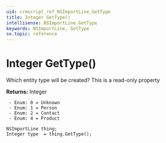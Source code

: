 ```yaml
---
uid: crmscript_ref_NSImportLine_GetType
title: Integer GetType()
intellisense: NSImportLine.GetType
keywords: NSImportLine, GetType
so.topic: reference
---
```


# Integer GetType()

Which entity type will be created? This is a read-only property

**Returns:** Integer

     - Enum: 0 = Unknown 
     - Enum: 1 = Person 
     - Enum: 2 = Contact 
     - Enum: 4 = Product 

```crmscript
NSImportLine thing;
Integer type  = thing.GetType();
```

